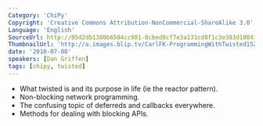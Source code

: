 ```yaml
---
Category: 'ChiPy'
Copyright: 'Creative Commons Attribution-NonCommercial-ShareAlike 3.0'
Language: 'English'
SourceUrl: http://05d2db1380b6504cc981-8cbed8cf7e3a131cd8f1c3e383d10041.r93.cf2.rackcdn.com/chipy/574_programming-with-twisted.flv
ThumbnailUrl: 'http://a.images.blip.tv/CarlFK-ProgrammingWithTwisted152.png'
date: '2010-07-08'
speakers: [Dan Griffen]
tags: [chipy, twisted]
---
```

  * What twisted is and its purpose in life (ie the reactor pattern).
  * Non-blocking network programming.
  * The confusing topic of deferreds and callbacks everywhere.
  * Methods for dealing with blocking APIs.

